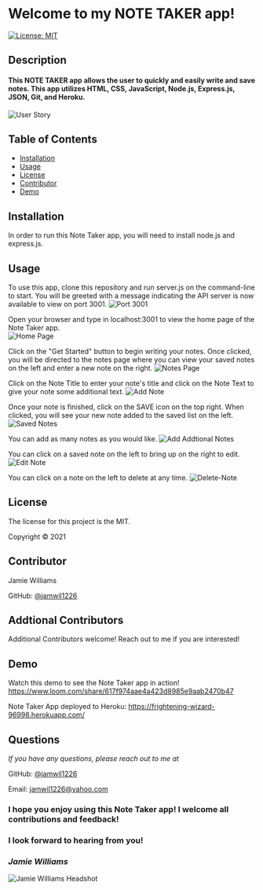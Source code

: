 # Welcome to my NOTE TAKER app!

[![License: MIT](https://img.shields.io/badge/License-MIT-yellow.svg)](https://opensource.org/licenses/MIT)

## Description

#### This NOTE TAKER app allows the user to quickly and easily write and save notes. This app utilizes HTML, CSS, JavaScript, Node.js, Express.js, JSON, Git, and Heroku.
![User Story](./public/assets/images/user-story.png)

## Table of Contents
* [Installation](#installation)
* [Usage](#usage)
* [License](#license)
* [Contributor](#contributor)
* [Demo](#demo)

## Installation
In order to run this Note Taker app, you will need to install node.js and express.js.

## Usage
To use this app, clone this repository and run server.js on the command-line to start. You will be greeted with a message indicating the API server is now available to view on port 3001.
![Port 3001](./public/assets/images/port-3001.png)


Open your browser and type in localhost:3001 to view the home page of the Note Taker app.  
![Home Page](./public/assets/images/home-page.png)


Click on the "Get Started" button to begin writing your notes. Once clicked, you will be directed to the notes page where you can view your saved notes on the left and enter a new note on the right. 
![Notes Page](./public/assets/images/notes-page.png)


Click on the Note Title to enter your note's title and click on the Note Text to give your note some additional text.
![Add Note](./public/assets/images/add-note.png)

Once your note is finished, click on the SAVE icon on the top right. When clicked, you will see your new note added to the saved list on the left.
![Saved Notes](./public/assets/images/saved-notes.png)

You can add as many notes as you would like.
![Add Addtional Notes](./public/assets/images/another-note-added.png)

You can click on a saved note on the left to bring up on the right to edit.
![Edit Note](./public/assets/images/edit-note.png)

You can click on a note on the left to delete at any time.
![Delete-Note](./public/assets/images/delete-note.png)

## License
The license for this project is the MIT.

Copyright © 2021

## Contributor
Jamie Williams

GitHub: [@jamwil1226](https://github.com/jamwil1226/)

## Addtional Contributors
Additional Contributors welcome! Reach out to me if you are interested!

## Demo
Watch this demo to see the Note Taker app in action!
https://www.loom.com/share/617f974aae4a423d8985e9aab2470b47

Note Taker App deployed to Heroku: https://frightening-wizard-96998.herokuapp.com/
## Questions
*If you have any questions, please reach out to me at* 

GitHub: [@jamwil1226](https://github.com/jamwil1226/)

Email: [jamwil1226@yahoo.com](mailto:jamwil1226@yahoo.com)


### I hope you enjoy using this Note Taker app! I welcome all contributions and feedback!

### I look forward to hearing from you!

### _Jamie Williams_ 

![Jamie Williams Headshot](./public/assets/images/jamie-headshot-resized.png)

